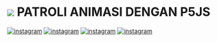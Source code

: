 # ![](https://github.com/muhikhsanm404/simtokokomputer/blob/master/assets/img/logomjc.png) **PATROLI ANIMASI DENGAN P5JS**

[![instagram](https://img.shields.io/badge/Nama-Muh%20Ikhsan%20M-blue.svg)](https://www.instagram.com/sandicybernet) [![instagram](https://img.shields.io/badge/NIM-21104410070-blue.svg)](https://www.instagram.com/sandicybernet) [![instagram](https://img.shields.io/badge/Kelas-TIC.P2K.2021-blue.svg)](https://www.instagram.com/sandicybernet) [![instagram](https://img.shields.io/badge/Dosen-Sri%20Lestanti%20S.Kom%20M.Kom-red.svg)](https://www.instagram.com/sandicybernet) 

